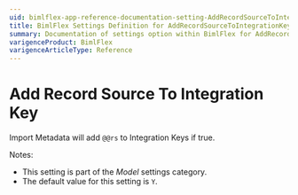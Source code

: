 ```yaml
---
uid: bimlflex-app-reference-documentation-setting-AddRecordSourceToIntegrationKey
title: BimlFlex Settings Definition for AddRecordSourceToIntegrationKey
summary: Documentation of settings option within BimlFlex for AddRecordSourceToIntegrationKey
varigenceProduct: BimlFlex
varigenceArticleType: Reference
---
```


# Add Record Source To Integration Key

Import Metadata will add `@@rs` to Integration Keys if true.

Notes:

* This setting is part of the *Model* settings category.
* The default value for this setting is `Y`.
